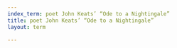 ```yaml
---
index_term: poet John Keats’ “Ode to a Nightingale”
title: poet John Keats’ “Ode to a Nightingale”
layout: term

---
```

